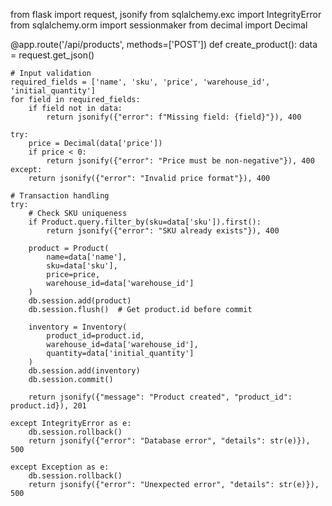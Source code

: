 from flask import request, jsonify
from sqlalchemy.exc import IntegrityError
from sqlalchemy.orm import sessionmaker
from decimal import Decimal

@app.route('/api/products', methods=['POST'])
def create_product():
    data = request.get_json()

    # Input validation
    required_fields = ['name', 'sku', 'price', 'warehouse_id', 'initial_quantity']
    for field in required_fields:
        if field not in data:
            return jsonify({"error": f"Missing field: {field}"}), 400

    try:
        price = Decimal(data['price'])
        if price < 0:
            return jsonify({"error": "Price must be non-negative"}), 400
    except:
        return jsonify({"error": "Invalid price format"}), 400

    # Transaction handling
    try:
        # Check SKU uniqueness
        if Product.query.filter_by(sku=data['sku']).first():
            return jsonify({"error": "SKU already exists"}), 400

        product = Product(
            name=data['name'],
            sku=data['sku'],
            price=price,
            warehouse_id=data['warehouse_id']
        )
        db.session.add(product)
        db.session.flush()  # Get product.id before commit

        inventory = Inventory(
            product_id=product.id,
            warehouse_id=data['warehouse_id'],
            quantity=data['initial_quantity']
        )
        db.session.add(inventory)
        db.session.commit()

        return jsonify({"message": "Product created", "product_id": product.id}), 201

    except IntegrityError as e:
        db.session.rollback()
        return jsonify({"error": "Database error", "details": str(e)}), 500

    except Exception as e:
        db.session.rollback()
        return jsonify({"error": "Unexpected error", "details": str(e)}), 500

